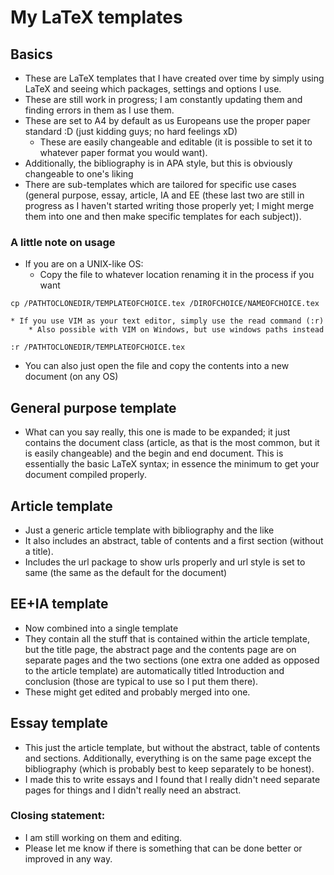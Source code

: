 # My LaTeX templates

## Basics
* These are LaTeX templates that I have created over time by simply using LaTeX and seeing which packages, settings and options I use.
* These are still work in progress; I am constantly updating them and finding errors in them as I use them.
* These are set to A4 by default as us Europeans use the proper paper standard :D (just kidding guys; no hard feelings xD)
	* These are easily changeable and editable (it is possible to set it to whatever paper format you would want).
* Additionally, the bibliography is in APA style, but this is obviously changeable to one's liking
* There are sub-templates which are tailored for specific use cases (general purpose, essay, article, IA and EE (these last two are still in progress as I haven't started writing those properly yet; I might merge them into one and then make specific templates for each subject)).

### A little note on usage
* If you are on a UNIX-like OS:
	* Copy the file to whatever location renaming it in the process if you want
```
cp /PATHTOCLONEDIR/TEMPLATEOFCHOICE.tex /DIROFCHOICE/NAMEOFCHOICE.tex
```

	* If you use VIM as your text editor, simply use the read command (:r)
		* Also possible with VIM on Windows, but use windows paths instead
```
:r /PATHTOCLONEDIR/TEMPLATEOFCHOICE.tex
```

* You can also just open the file and copy the contents into a new document (on any OS)

## General purpose template
* What can you say really, this one is made to be expanded; it just contains the document class (article, as that is the most common, but it is easily changeable) and the begin and end document. This is essentially the basic LaTeX syntax; in essence the minimum to get your document compiled properly.

## Article template
* Just a generic article template with bibliography and the like
* It also includes an abstract, table of contents and a first section (without a title).
* Includes the url package to show urls properly and url style is set to same (the same as the default for the document)

## EE+IA template
* Now combined into a single template
* They contain all the stuff that is contained within the article template, but the title page, the abstract page and the contents page are on separate pages and the two sections (one extra one added as opposed to the article template) are automatically titled Introduction and conclusion (those are typical to use so I put them there).
* These might get edited and probably merged into one.

## Essay template
* This just the article template, but without the abstract, table of contents and sections. Additionally, everything is on the same page except the bibliography (which is probably best to keep separately to be honest).
* I made this to write essays and I found that I really didn't need separate pages for things and I didn't really need an abstract.

### Closing statement:
* I am still working on them and editing.
* Please let me know if there is something that can be done better or improved in any way.
